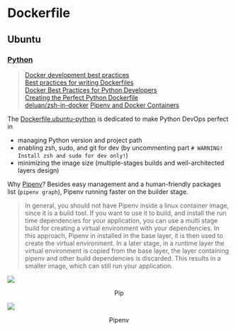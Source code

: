 # Dockerfile

## Ubuntu

### [Python](./Dockerfile.ubuntu-python)

> [Docker development best practices](https://docs.docker.com/develop/dev-best-practices/)<br>
> [Best practices for writing Dockerfiles](https://docs.docker.com/develop/develop-images/dockerfile_best-practices/)<br>
> [Docker Best Practices for Python Developers](https://testdriven.io/blog/docker-best-practices/)<br>
> [Creating the Perfect Python Dockerfile](https://luis-sena.medium.com/creating-the-perfect-python-dockerfile-51bdec41f1c8)<br>
> [deluan/zsh-in-docker](https://github.com/deluan/zsh-in-docker)
> [Pipenv and Docker Containers](https://pipenv.pypa.io/en/latest/basics/)

The [Dockerfile.ubuntu-python](./Dockerfile.ubuntu-python) is dedicated to make Python DevOps perfect in
- managing Python version and project path
- enabling zsh, sudo, and git for dev (by uncommenting part `# WARNING! Install zsh and sudo for dev only!`)
- minimizing the image size (multiple-stages builds and well-architected layers design)

Why [Pipenv](https://pipenv.pypa.io/en/latest/)? Besides easy management and a human-friendly packages list (`pipenv graph`), Pipenv running faster on the builder stage.

> In general, you should not have Pipenv inside a linux container image, since it is a build tool. If you want to use it to build, and install the run time dependencies for your application, you can use a multi stage build for creating a virtual environment with your dependencies. In this approach, Pipenv in installed in the base layer, it is then used to create the virtual environment. In a later stage, in a runtime layer the virtual environment is copied from the base layer, the layer containing pipenv and other build dependencies is discarded. This results in a smaller image, which can still run your application.

![](https://raw.githubusercontent.com/ZacksAmber/PicGo/master/img/20220129074123.png)
<center>Pip</center>

![](https://raw.githubusercontent.com/ZacksAmber/PicGo/master/img/20220129074208.png)
<center>Pipenv</center>